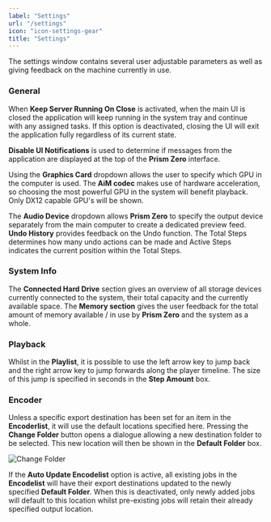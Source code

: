 ```yaml
---
label: "Settings"
url: "/settings"
icon: "icon-settings-gear"
title: "Settings"
---
```


The settings window contains several user adjustable parameters as well as giving feedback on the machine currently in use.

### General

When **Keep Server Running On Close** is activated, when the main UI is closed the application will keep running in the system tray and continue with any assigned tasks. If this option is deactivated, closing the UI will exit the application fully regardless of its current state.

**Disable UI Notifications** is used to determine if messages from the application are displayed at the top of the **Prism Zero** interface.

Using the **Graphics Card** dropdown allows the user to specify which GPU in the computer is used. The **AiM codec** makes use of hardware acceleration, so choosing the most powerful GPU in the system will benefit playback. Only DX12 capable GPU's will be shown.

The **Audio Device** dropdown allows **Prism Zero** to specify the output device separately from the main computer to create a dedicated preview feed.
**Undo History** provides feedback on the Undo function. The Total Steps determines how many undo actions can be made and Active Steps indicates the current position within the Total Steps.

### System Info

The **Connected Hard Drive** section gives an overview of all storage devices currently connected to the system, their total capacity and the currently available space.
The **Memory section** gives the user feedback for the total amount of memory available / in use by **Prism Zero** and the system as a whole.

### Playback

Whilst in the **Playlist**, it is possible to use the left arrow key to jump back and the right arrow key to jump forwards along the player timeline. The size of this jump is specified in seconds in the **Step Amount** box.

### Encoder

Unless a specific export destination has been set for an item in the **Encoderlist**, it will use the default locations specified here. Pressing the **Change Folder** button opens a dialogue allowing a new destination folder to be selected. This new location will then be shown in the **Default Folder** box.

![Change Folder](/prismdocs/images/change_folder.png "Chnage Folder")

If the **Auto Update Encodelist** option is active, all existing jobs in the **Encodelist** will have their export destinations updated to the newly specified **Default Folder**. When this is deactivated, only newly added jobs will default to this location whilst pre-existing jobs will retain their already specified output location.

